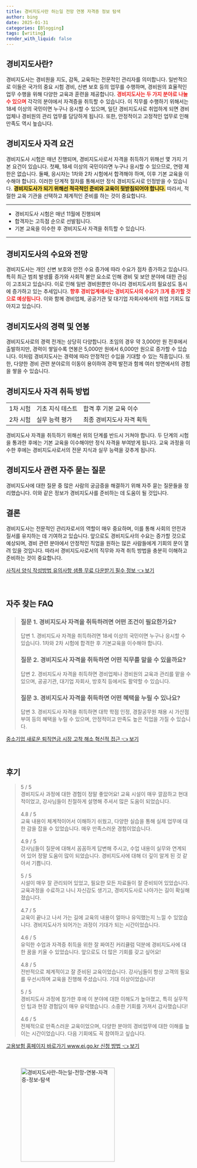 ```yaml
---
title: 경비지도사란 하는일 전망 연봉 자격증 정보 탐색
author: bing
date: 2025-01-31
categories: [Blogging]
tags: [writing]
render_with_liquid: false
---
```



<h2 id='경비지도사란'>경비지도사란?</h2>

<p>경비지도사는 경비원을 지도, 감독, 교육하는 전문적인 관리자를 의미합니다. 일반적으로 이들은 국가의 중요 시험 경비, 신변 보호 등의 업무를 수행하며, 경비원의 효율적인 업무 수행을 위해 다양한 교육과 훈련을 제공합니다. <b><span style="color: #ee2323;">경비지도사는 두 가지 분야로 나눌 수 있으며</span></b> 각각의 분야에서 자격증을 취득할 수 있습니다. 이 직무를 수행하기 위해서는 18세 이상의 국민이면 누구나 응시할 수 있으며, 일단 경비지도사로 취업하게 되면 경비업체나 경비원의 관리 업무를 담당하게 됩니다. 또한, 안정적이고 고정적인 업무로 인해 만족도 역시 높습니다.</p>

<h2 id='경비지도사 자격 요건'>경비지도사 자격 요건</h2>

<p>경비지도사 시험은 매년 진행되며, 경비지도사로서 자격을 취득하기 위해선 몇 가지 기본 요건이 있습니다. 첫째, 18세 이상의 국민이라면 누구나 응시할 수 있으므로, 연령 제한은 없습니다. 둘째, 응시자는 1차와 2차 시험에서 합격해야 하며, 이후 기본 교육을 이수해야 합니다. 이러한 단계적 절차를 통해서만 정식 경비지도사로 인정받을 수 있습니다. <b><span style="background-color: #ffe066;">경비지도사가 되기 위해선 적극적인 준비와 교육이 뒷받침되어야 합니다.</span></b> 따라서, 적절한 교육 기관을 선택하고 체계적인 준비를 하는 것이 중요합니다.</p>

<hr />

<ul>
    <li>경비지도사 시험은 매년 11월에 진행되며</li>
    <li>합격자는 고득점 순으로 선발됩니다.</li>
    <li>기본 교육을 이수한 후 경비지도사 자격을 취득할 수 있습니다.</li>
</ul>

<hr />

<h2 id='경비지도사의 수요와 전망'>경비지도사의 수요와 전망</h2>

<p>경비지도사는 개인 신변 보호와 안전 수요 증가에 따라 수요가 점차 증가하고 있습니다. 특히 최근 범죄 발생률 증가와 사회적 불안 요소로 인해 경비 및 보안 분야에 대한 관심이 고조되고 있습니다. 이로 인해 일반 경비원뿐만 아니라 경비지도사의 필요성도 동시에 증가하고 있는 추세입니다. <b><span style="color: #ee2323;">향후 경비업계에서는 경비지도사의 수요가 크게 증가할 것으로 예상됩니다.</span></b> 이와 함께 경비업체, 공공기관 및 대기업 자회사에서의 취업 기회도 많아지고 있습니다.</p>

<h2 id='경비지도사의 경력 및 연봉'>경비지도사의 경력 및 연봉</h2>

<p>경비지도사로의 경력 전개는 상당히 다양합니다. 초임의 경우 약 3,000만 원 전후에서 출발하지만, 경력이 쌓일수록 연봉은 5,000만 원에서 6,000만 원으로 증가할 수 있습니다. 이처럼 경비지도사는 경력에 따라 안정적인 수입을 기대할 수 있는 직종입니다. 또한, 다양한 경비 관련 분야로의 이동이 용이하여 경력 발전과 함께 여러 방면에서의 경험을 쌓을 수 있습니다.</p>

<h2 id='경비지도사 자격 취득 방법'>경비지도사 자격 취득 방법</h2>

<table>
    <tr>
        <td>1차 시험</td>
        <td>기초 지식 테스트</td>
        <td>합격 후 기본 교육 이수</td>
    </tr>
    <tr>
        <td>2차 시험</td>
        <td>실무 능력 평가</td>
        <td>최종 경비지도사 자격 획득</td>
    </tr>
</table>

<p>경비지도사 자격을 취득하기 위해선 위의 단계를 반드시 거쳐야 합니다. 두 단계의 시험을 통과한 후에는 기본 교육을 이수해야만 정식 자격을 부여받게 됩니다. 교육 과정을 이수한 후에는 경비지도사로서의 전문 지식과 실무 능력을 갖추게 됩니다.</p>

<h2 id='경비지도사 관련 자주 묻는 질문'>경비지도사 관련 자주 묻는 질문</h2>

<p>경비지도사에 대한 질문 중 많은 사람의 궁금증을 해결하기 위해 자주 묻는 질문들을 정리했습니다. 이와 같은 정보가 경비지도사를 준비하는 데 도움이 될 것입니다.</p>

<h2 id='결론'>결론</h2>

<p>경비지도사는 전문적인 관리자로서의 역할이 매우 중요하며, 이를 통해 사회의 안전과 질서를 유지하는 데 기여하고 있습니다. 앞으로도 경비지도사의 수요는 증가할 것으로 예상되며, 경비 관련 분야에서 안정적인 직업을 원하는 많은 사람들에게 기회의 문이 열려 있을 것입니다. 따라서 경비지도사로서의 직무와 자격 취득 방법을 충분히 이해하고 준비하는 것이 중요합니다.</p>


<p><a class="click-button" title="사직서 양식 작성방법 유의사항 샘플 무료 다운받기 필수 정보" href="https://blackassets.github.io/posts/%EC%82%AC%EC%A7%81%EC%84%9C-%EC%96%91%EC%8B%9D-%EC%9E%91%EC%84%B1%EB%B0%A9%EB%B2%95-%EC%9C%A0%EC%9D%98%EC%82%AC%ED%95%AD-%EC%83%98%ED%94%8C-%EB%AC%B4%EB%A3%8C-%EB%8B%A4%EC%9A%B4%EB%B0%9B%EA%B8%B0-%ED%95%84%EC%88%98-%EC%A0%95%EB%B3%B4/" rel="dofollow">사직서 양식 작성방법 유의사항 샘플 무료 다운받기 필수 정보 👈 보기</a></p><br>
<h2 id='자주_찾는_FAQ'>자주 찾는 FAQ</h2>
<div itemscope="" itemtype="https://schema.org/FAQPage"> 
<blockquote> 
<div itemscope="" itemprop="mainEntity" itemtype="https://schema.org/Question"> 
<h3 itemprop="name">질문 1. 경비지도사 자격을 취득하려면 어떤 조건이 필요한가요?</h3> 
<div itemscope="" itemprop="acceptedAnswer" itemtype="https://schema.org/Answer"> 
<span itemprop="text"> 
<p>답변 1. 경비지도사 자격을 취득하려면 18세 이상의 국민이면 누구나 응시할 수 있습니다. 1차와 2차 시험에 합격한 후 기본교육을 이수해야 합니다.</p> 
</span> 
</div> 
</div> 

<div itemscope="" itemprop="mainEntity" itemtype="https://schema.org/Question"> 
<h3 itemprop="name">질문 2. 경비지도사 자격을 취득하면 어떤 직무를 맡을 수 있을까요?</h3> 
<div itemscope="" itemprop="acceptedAnswer" itemtype="https://schema.org/Answer"> 
<span itemprop="text"> 
<p>답변 2. 경비지도사 자격을 취득하면 경비업체나 경비원의 교육과 관리를 맡을 수 있으며, 공공기관, 대기업 자회사, 방호직 등에서도 활약할 수 있습니다.</p> 
</span> 
</div> 
</div> 

<div itemscope="" itemprop="mainEntity" itemtype="https://schema.org/Question"> 
<h3 itemprop="name">질문 3. 경비지도사 자격을 취득하면 어떤 혜택을 누릴 수 있나요?</h3> 
<div itemscope="" itemprop="acceptedAnswer" itemtype="https://schema.org/Answer"> 
<span itemprop="text"> 
<p>답변 3. 경비지도사 자격을 취득하면 대학 학점 인정, 경찰공무원 채용 시 가산점 부여 등의 혜택을 누릴 수 있으며, 안정적이고 만족도 높은 직업을 가질 수 있습니다.</p> 
</span> 
</div> 
</div> 
</blockquote> 
</div>
<p><a class="click-button" title="중소기업 새로운 퇴직연금 시장 고착 해소 혁신적 접근" href="https://blackassets.github.io/posts/%EC%A4%91%EC%86%8C%EA%B8%B0%EC%97%85-%EC%83%88%EB%A1%9C%EC%9A%B4-%ED%87%B4%EC%A7%81%EC%97%B0%EA%B8%88-%EC%8B%9C%EC%9E%A5-%EA%B3%A0%EC%B0%A9-%ED%95%B4%EC%86%8C-%ED%98%81%EC%8B%A0%EC%A0%81-%EC%A0%91%EA%B7%BC/" rel="dofollow">중소기업 새로운 퇴직연금 시장 고착 해소 혁신적 접근 👈 보기</a></p><br>
<h2 id='후기'>후기</h2>
<div itemscope itemtype="https://schema.org/Product">
  <blockquote>
  <div itemprop="review" itemscope itemtype="https://schema.org/Review">
      <div itemprop="reviewRating" itemscope itemtype="https://schema.org/Rating"> <span itemprop="ratingValue">5</span> / <span itemprop="bestRating">5</span> </div>
      <span itemprop="reviewBody">경비지도사 과정에 대한 경험이 정말 좋았어요! 교육 시설이 매우 깔끔하고 현대적이었고, 강사님들이 친절하게 설명해 주셔서 많은 도움이 되었습니다.</span>
  </div>
  <br>
  <div itemprop="review" itemscope itemtype="https://schema.org/Review">
      <div itemprop="reviewRating" itemscope itemtype="https://schema.org/Rating"> <span itemprop="ratingValue">4.8</span> / <span itemprop="bestRating">5</span> </div>
      <span itemprop="reviewBody">교육 내용이 체계적이어서 이해하기 쉬웠고, 다양한 실습을 통해 실제 업무에 대한 감을 잡을 수 있었습니다. 매우 만족스러운 경험이었습니다.</span>
  </div>
  <br>
  <div itemprop="review" itemscope itemtype="https://schema.org/Review">
      <div itemprop="reviewRating" itemscope itemtype="https://schema.org/Rating"> <span itemprop="ratingValue">4.9</span> / <span itemprop="bestRating">5</span> </div>
      <span itemprop="reviewBody">강사님들이 질문에 대해서 꼼꼼하게 답변해 주시고, 수업 내용이 실무와 연계되어 있어 정말 도움이 많이 되었습니다. 경비지도사에 대해 더 깊이 알게 된 것 같아서 기쁩니다.</span>
  </div>
  <br>
  <div itemprop="review" itemscope itemtype="https://schema.org/Review">
      <div itemprop="reviewRating" itemscope itemtype="https://schema.org/Rating"> <span itemprop="ratingValue">5</span> / <span itemprop="bestRating">5</span> </div>
      <span itemprop="reviewBody">시설이 매우 잘 관리되어 있었고, 필요한 모든 자료들이 잘 준비되어 있었습니다. 교육과정을 수료하고 나니 자신감도 생기고, 경비지도사로 나아가는 길이 확실해졌습니다.</span>
  </div>
  <br>
  <div itemprop="review" itemscope itemtype="https://schema.org/Review">
      <div itemprop="reviewRating" itemscope itemtype="https://schema.org/Rating"> <span itemprop="ratingValue">4.7</span> / <span itemprop="bestRating">5</span> </div>
      <span itemprop="reviewBody">교육이 끝나고 나서 가는 길에 교육의 내용이 얼마나 유익했는지 느낄 수 있었습니다. 경비지도사가 되어가는 과정이 기대가 되는 시간이었습니다.</span>
  </div>
  <br>
  <div itemprop="review" itemscope itemtype="https://schema.org/Review">
      <div itemprop="reviewRating" itemscope itemtype="https://schema.org/Rating"> <span itemprop="ratingValue">4.6</span> / <span itemprop="bestRating">5</span> </div>
      <span itemprop="reviewBody">유익한 수업과 자격증 취득을 위한 잘 짜여진 커리큘럼 덕분에 경비지도사에 대한 꿈을 키울 수 있었습니다. 앞으로도 더 많은 기회를 갖고 싶어요!</span>
  </div>
  <br>
  <div itemprop="review" itemscope itemtype="https://schema.org/Review">
      <div itemprop="reviewRating" itemscope itemtype="https://schema.org/Rating"> <span itemprop="ratingValue">4.8</span> / <span itemprop="bestRating">5</span> </div>
      <span itemprop="reviewBody">전반적으로 체계적이고 잘 준비된 교육이었습니다. 강사님들이 항상 고객의 필요를 우선시하며 교육을 진행해 주셨습니다. 기대 이상이었습니다!</span>
  </div>
  <br>
  <div itemprop="review" itemscope itemtype="https://schema.org/Review">
      <div itemprop="reviewRating" itemscope itemtype="https://schema.org/Rating"> <span itemprop="ratingValue">5</span> / <span itemprop="bestRating">5</span> </div>
      <span itemprop="reviewBody">경비지도사 과정에 참가한 후에 이 분야에 대한 이해도가 높아졌고, 특히 실무적인 팁과 현장 경험담이 매우 유익했습니다. 소중한 기회를 가져서 감사했습니다!</span>
  </div>
  <br>
  <div itemprop="review" itemscope itemtype="https://schema.org/Review">
      <div itemprop="reviewRating" itemscope itemtype="https://schema.org/Rating"> <span itemprop="ratingValue">4.6</span> / <span itemprop="bestRating">5</span> </div>
      <span itemprop="reviewBody">전체적으로 만족스러운 교육이었으며, 다양한 분야의 경비업무에 대한 이해를 높이는 시간이었습니다. 다음 기회에도 꼭 참여하고 싶습니다.</span>
  </div>
  </blockquote>
</div>
<p><a class="click-button" title="고용보험 홈페이지 바로가기 www.ei.go.kr 신청 방법" href="https://blackassets.github.io/posts/%EA%B3%A0%EC%9A%A9%EB%B3%B4%ED%97%98-%ED%99%88%ED%8E%98%EC%9D%B4%EC%A7%80-%EB%B0%94%EB%A1%9C%EA%B0%80%EA%B8%B0-www.ei.go.kr-%EC%8B%A0%EC%B2%AD-%EB%B0%A9%EB%B2%95/" rel="dofollow">고용보험 홈페이지 바로가기 www.ei.go.kr 신청 방법 👈 보기</a></p><br>
<figure class="image"><img src="https://blackassets.github.io/assets/img/thumbnail/경비지도사란-하는일-전망-연봉-자격증-정보-탐색.webp" alt="경비지도사란-하는일-전망-연봉-자격증-정보-탐색" width="256" height="256"></figure>